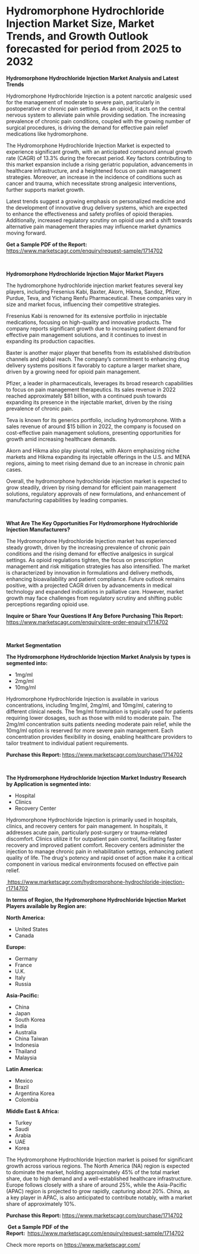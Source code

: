 <p><h1>Hydromorphone Hydrochloride Injection Market Size, Market Trends, and Growth Outlook forecasted for period from 2025 to 2032</h1></p><p><strong>Hydromorphone Hydrochloride Injection Market Analysis and Latest Trends</strong></p>
<p><p>Hydromorphone Hydrochloride Injection is a potent narcotic analgesic used for the management of moderate to severe pain, particularly in postoperative or chronic pain settings. As an opioid, it acts on the central nervous system to alleviate pain while providing sedation. The increasing prevalence of chronic pain conditions, coupled with the growing number of surgical procedures, is driving the demand for effective pain relief medications like hydromorphone.</p><p>The Hydromorphone Hydrochloride Injection Market is expected to experience significant growth, with an anticipated compound annual growth rate (CAGR) of 13.3% during the forecast period. Key factors contributing to this market expansion include a rising geriatric population, advancements in healthcare infrastructure, and a heightened focus on pain management strategies. Moreover, an increase in the incidence of conditions such as cancer and trauma, which necessitate strong analgesic interventions, further supports market growth. </p><p>Latest trends suggest a growing emphasis on personalized medicine and the development of innovative drug delivery systems, which are expected to enhance the effectiveness and safety profiles of opioid therapies. Additionally, increased regulatory scrutiny on opioid use and a shift towards alternative pain management therapies may influence market dynamics moving forward.</p></p>
<p><strong>Get a Sample PDF of the Report:&nbsp;</strong> <a href="https://www.marketscagr.com/enquiry/request-sample/1714702?utm_campaign=3562&utm_medium=2&utm_source=Github&utm_content=ia&utm_term=28032025&utm_id=hydromorphone-hydrochloride-injection">https://www.marketscagr.com/enquiry/request-sample/1714702</a></p>
<p>&nbsp;</p>
<p><strong>Hydromorphone Hydrochloride Injection Major Market Players</strong></p>
<p><p>The hydromorphone hydrochloride injection market features several key players, including Fresenius Kabi, Baxter, Akorn, Hikma, Sandoz, Pfizer, Purdue, Teva, and Yichang Renfu Pharmaceutical. These companies vary in size and market focus, influencing their competitive strategies.</p><p>Fresenius Kabi is renowned for its extensive portfolio in injectable medications, focusing on high-quality and innovative products. The company reports significant growth due to increasing patient demand for effective pain management solutions, and it continues to invest in expanding its production capacities.</p><p>Baxter is another major player that benefits from its established distribution channels and global reach. The company’s commitment to enhancing drug delivery systems positions it favorably to capture a larger market share, driven by a growing need for opioid pain management.</p><p>Pfizer, a leader in pharmaceuticals, leverages its broad research capabilities to focus on pain management therapeutics. Its sales revenue in 2022 reached approximately $81 billion, with a continued push towards expanding its presence in the injectable market, driven by the rising prevalence of chronic pain.</p><p>Teva is known for its generics portfolio, including hydromorphone. With a sales revenue of around $15 billion in 2022, the company is focused on cost-effective pain management solutions, presenting opportunities for growth amid increasing healthcare demands.</p><p>Akorn and Hikma also play pivotal roles, with Akorn emphasizing niche markets and Hikma expanding its injectable offerings in the U.S. and MENA regions, aiming to meet rising demand due to an increase in chronic pain cases.</p><p>Overall, the hydromorphone hydrochloride injection market is expected to grow steadily, driven by rising demand for efficient pain management solutions, regulatory approvals of new formulations, and enhancement of manufacturing capabilities by leading companies.</p></p>
<p>&nbsp;</p>
<p><strong>What Are The Key Opportunities For Hydromorphone Hydrochloride Injection Manufacturers?</strong></p>
<p><p>The Hydromorphone Hydrochloride Injection market has experienced steady growth, driven by the increasing prevalence of chronic pain conditions and the rising demand for effective analgesics in surgical settings. As opioid regulations tighten, the focus on prescription management and risk mitigation strategies has also intensified. The market is characterized by innovation in formulations and delivery methods, enhancing bioavailability and patient compliance. Future outlook remains positive, with a projected CAGR driven by advancements in medical technology and expanded indications in palliative care. However, market growth may face challenges from regulatory scrutiny and shifting public perceptions regarding opioid use.</p></p>
<p><strong>Inquire or Share Your Questions If Any Before Purchasing This Report:</strong> <a href="https://www.marketscagr.com/enquiry/pre-order-enquiry/1714702?utm_campaign=3562&utm_medium=2&utm_source=Github&utm_content=ia&utm_term=28032025&utm_id=hydromorphone-hydrochloride-injection">https://www.marketscagr.com/enquiry/pre-order-enquiry/1714702</a></p>
<p>&nbsp;</p>
<p><strong>Market Segmentation</strong></p>
<p><strong>The Hydromorphone Hydrochloride Injection Market Analysis by types is segmented into:</strong></p>
<p><ul><li>1mg/ml</li><li>2mg/ml</li><li>10mg/ml</li></ul></p>
<p><p>Hydromorphone Hydrochloride Injection is available in various concentrations, including 1mg/ml, 2mg/ml, and 10mg/ml, catering to different clinical needs. The 1mg/ml formulation is typically used for patients requiring lower dosages, such as those with mild to moderate pain. The 2mg/ml concentration suits patients needing moderate pain relief, while the 10mg/ml option is reserved for more severe pain management. Each concentration provides flexibility in dosing, enabling healthcare providers to tailor treatment to individual patient requirements.</p></p>
<p><strong>Purchase this Report:&nbsp;</strong><a href="https://www.marketscagr.com/purchase/1714702?utm_campaign=3562&utm_medium=2&utm_source=Github&utm_content=ia&utm_term=28032025&utm_id=hydromorphone-hydrochloride-injection">https://www.marketscagr.com/purchase/1714702</a></p>
<p>&nbsp;</p>
<p><strong>The Hydromorphone Hydrochloride Injection Market Industry Research by Application is segmented into:</strong></p>
<p><ul><li>Hospital</li><li>Clinics</li><li>Recovery Center</li></ul></p>
<p><p>Hydromorphone Hydrochloride Injection is primarily used in hospitals, clinics, and recovery centers for pain management. In hospitals, it addresses acute pain, particularly post-surgery or trauma-related discomfort. Clinics utilize it for outpatient pain control, facilitating faster recovery and improved patient comfort. Recovery centers administer the injection to manage chronic pain in rehabilitation settings, enhancing patient quality of life. The drug's potency and rapid onset of action make it a critical component in various medical environments focused on effective pain relief.</p></p>
<p><a href="https://www.marketscagr.com/hydromorphone-hydrochloride-injection-r1714702?utm_campaign=3562&utm_medium=2&utm_source=Github&utm_content=ia&utm_term=28032025&utm_id=hydromorphone-hydrochloride-injection">&nbsp;https://www.marketscagr.com/hydromorphone-hydrochloride-injection-r1714702</a></p>
<p><strong>In terms of Region, the Hydromorphone Hydrochloride Injection Market Players available by Region are:</strong></p>
<p>
    <p> <strong> North America: </strong>
        <ul>
            <li>United States</li>
            <li>Canada</li>
        </ul>
        </p> 
    <p> <strong> Europe: </strong>
        <ul>
            <li>Germany</li>
            <li>France</li>
            <li>U.K.</li>
            <li>Italy</li>
            <li>Russia</li>
        </ul>
        </p> 
    <p> <strong> Asia-Pacific: </strong>
        <ul>
            <li>China</li>
            <li>Japan</li>
            <li>South Korea</li>
            <li>India</li>
            <li>Australia</li>
            <li>China Taiwan</li>
            <li>Indonesia</li>
            <li>Thailand</li>
            <li>Malaysia</li>
        </ul>
        </p> 
    <p> <strong> Latin America: </strong>
        <ul>
            <li>Mexico</li>
            <li>Brazil</li>
            <li>Argentina Korea</li>
            <li>Colombia</li>
        </ul>
        </p> 
    <p> <strong> Middle East & Africa: </strong>
        <ul>
            <li>Turkey</li>
            <li>Saudi</li>
            <li>Arabia</li>
            <li>UAE</li>
            <li>Korea</li>
        </ul>
    </p>
    </p>
<p><p>The Hydromorphone Hydrochloride Injection market is poised for significant growth across various regions. The North America (NA) region is expected to dominate the market, holding approximately 45% of the total market share, due to high demand and a well-established healthcare infrastructure. Europe follows closely with a share of around 25%, while the Asia-Pacific (APAC) region is projected to grow rapidly, capturing about 20%. China, as a key player in APAC, is also anticipated to contribute notably, with a market share of approximately 10%.</p></p>
<p><strong>Purchase this Report: </strong><a href="https://www.marketscagr.com/purchase/1714702?utm_campaign=3562&utm_medium=2&utm_source=Github&utm_content=ia&utm_term=28032025&utm_id=hydromorphone-hydrochloride-injection">https://www.marketscagr.com/purchase/1714702</a></p>
<p>&nbsp;<strong>Get a Sample PDF of the Report:&nbsp;&nbsp;</strong><a href="https://www.marketscagr.com/enquiry/request-sample/1714702?utm_campaign=3562&utm_medium=2&utm_source=Github&utm_content=ia&utm_term=28032025&utm_id=hydromorphone-hydrochloride-injection">https://www.marketscagr.com/enquiry/request-sample/1714702</a></p>
<p><strong></strong></p>
<p>Check more reports on <a href="https://www.marketscagr.com/?utm_campaign=3562&utm_medium=2&utm_source=Github&utm_content=ia&utm_term=28032025&utm_id=hydromorphone-hydrochloride-injection">https://www.marketscagr.com/</a></p>
